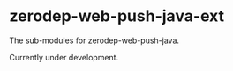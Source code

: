 # zerodep-web-push-java-ext
The sub-modules for zerodep-web-push-java.

Currently under development.

